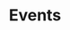 ---
title: "Events"
description: "活动、会议、论坛等"

cascade:
  showDate: false
  showAuthor: false
  invertPagination: true
---